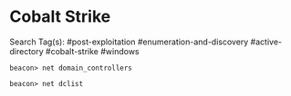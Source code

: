 # Cobalt Strike

Search Tag(s): #post-exploitation #enumeration-and-discovery #active-directory #cobalt-strike #windows

```
beacon> net domain_controllers

beacon> net dclist
```